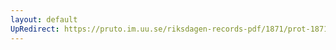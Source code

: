 ```yaml
---
layout: default
UpRedirect: https://pruto.im.uu.se/riksdagen-records-pdf/1871/prot-1871--ak--304/prot-1871--ak--304_092.pdf
---
```


